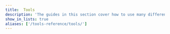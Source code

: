 ```yaml
---
title:  Tools
description: 'The guides in this section cover how to use many different tools, such as emacs, split, chroot, duf, curl, crontab, and many other common Linux utilities.'
show_in_lists: true
aliases: ['/tools-reference/tools/']
---
```


